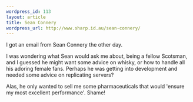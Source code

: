 ```yaml
--- 
wordpress_id: 113
layout: article
title: Sean Connery
wordpress_url: http://www.sharp.id.au/sean-connery/
---
```

I got an email from Sean Connery the other day.

I was wondering what Sean would ask me about, being a fellow Scotsman, and I guessed he might want some advice on whisky, or how to handle all his adoring female fans. Perhaps he was getting into development and needed some advice on replicating servers?

Alas, he only wanted to sell me some pharmaceuticals that would 'ensure my most excellent performance'. Shame!
